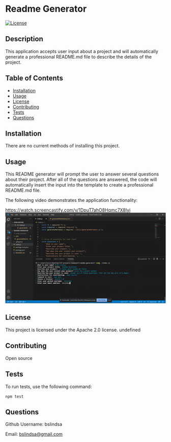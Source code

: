 # Readme Generator
  
[![License](https://img.shields.io/badge/License-Apache_2.0-blue.svg)](https://opensource.org/licenses/Apache-2.0)

## Description

This application accepts user input about a project and will automatically generate a professional README.md file to describe the details of the project.

## Table of Contents
* [Installation](#installation)
* [Usage](#usage)
* [License](#license)
* [Contributing](#contributing)
* [Tests](#tests)
* [Questions](#questions)
   
<a name="installation"></a>
## Installation

There are no current methods of installing this project.

<a name="usage"></a>
## Usage

This README generator will prompt the user to answer several questions about their project. After all of the questions are answered, the code will automatically insert the input into the template to create a professional README.md file.

The following video demonstrates the application functionality:

https://watch.screencastify.com/v/1DpuT7ahO8Hqmc7X8Iyi
![A user runs the program and answers the prompted questions. The application will then create a newREADME.md file and write the details provided by the user into the file.](./utils/readme-gen.gif)

<a name="license"></a>
## License

This project is licensed under the Apache 2.0 license.
undefined

<a name="contributing"></a>
## Contributing

Open source

<a name="tests"></a>
## Tests
To run tests, use the following command:
```
npm test
```

<a name="questions"></a>
## Questions

Github Username: bslindsa 

Email: bslindsa@gmail.com

